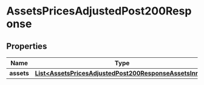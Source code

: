 

# AssetsPricesAdjustedPost200Response


## Properties

| Name | Type | Description | Notes |
|------------ | ------------- | ------------- | -------------|
|**assets** | [**List&lt;AssetsPricesAdjustedPost200ResponseAssetsInner&gt;**](AssetsPricesAdjustedPost200ResponseAssetsInner.md) |  |  |



